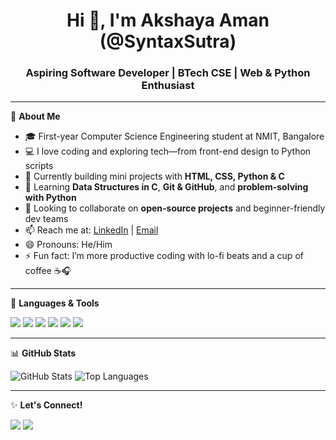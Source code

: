 <h1 align="center">Hi 👋, I'm Akshaya Aman (@SyntaxSutra)</h1>
<h3 align="center">Aspiring Software Developer | BTech CSE | Web & Python Enthusiast</h3>

---

🌟 **About Me**

- 🎓 First-year Computer Science Engineering student at NMIT, Bangalore  
- 💻 I love coding and exploring tech—from front-end design to Python scripts  
- 🔭 Currently building mini projects with **HTML, CSS, Python & C**  
- 🌱 Learning **Data Structures in C**, **Git & GitHub**, and **problem-solving with Python**  
- 🤝 Looking to collaborate on **open-source projects** and beginner-friendly dev teams  
- 📫 Reach me at: [LinkedIn](https://www.linkedin.com/in/akshaya-aman-5b0825313/) | [Email](akshayaaman01@gmail.com)  
- 😄 Pronouns: He/Him  
- ⚡ Fun fact: I’m more productive coding with lo-fi beats and a cup of coffee ☕🎧  

---

🚀 **Languages & Tools**
<p align="left">
  <img src="https://img.shields.io/badge/C-00599C?style=for-the-badge&logo=c&logoColor=white"/>
  <img src="https://img.shields.io/badge/Python-3776AB?style=for-the-badge&logo=python&logoColor=white"/>
  <img src="https://img.shields.io/badge/HTML5-E34F26?style=for-the-badge&logo=html5&logoColor=white"/>
  <img src="https://img.shields.io/badge/CSS3-1572B6?style=for-the-badge&logo=css3&logoColor=white"/>
  <img src="https://img.shields.io/badge/Git-F05032?style=for-the-badge&logo=git&logoColor=white"/>
  <img src="https://img.shields.io/badge/GitHub-181717?style=for-the-badge&logo=github&logoColor=white"/>
</p>

---

📊 **GitHub Stats**
<p align="left">
  <img src="https://github-readme-stats.vercel.app/api?username=SyntaxSutra&show_icons=true&theme=tokyonight" alt="GitHub Stats" />
  <img src="https://github-readme-stats.vercel.app/api/top-langs/?username=SyntaxSutra&layout=compact&theme=tokyonight" alt="Top Languages" />
</p>

---

✨ **Let's Connect!**
<p align="left">
  <a href="https://www.linkedin.com/in/akshaya-aman-5b0825313/" target="blank"><img src="https://img.shields.io/badge/LinkedIn-blue?style=for-the-badge&logo=linkedin&logoColor=white"/></a>
  <a href="mailto:akshayaaman01@gmail.com"><img src="https://img.shields.io/badge/Gmail-D14836?style=for-the-badge&logo=gmail&logoColor=white"/></a>
</p>
